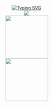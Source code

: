 <div align="center";> <a href="https://git.io/typing-svg"><img src="https://readme-typing-svg.demolab.com?font=Fira+Code&pause=1000&color=B940F7&width=435&lines=++++++++++++++**************Welcome*************" alt="Typing SVG" /></a> </div>
<div align="center"> <img src="https://metrics.lecoq.io/sun0225SUN?template=classic&config.timezone=Asia%2FShanghai"> </div>
<div align="center"> <img height="137px" src="https://github-readme-stats.vercel.app/api/top-langs/?username=jet-isnt-haha&layout=compact" /> </div>

<div align="center"> <img height="137px" src="https://github-readme-stats.vercel.app/api?username=jet-isnt-haha&hide_title=true&hide_border=true&show_icons=trueline_height=21&text_color=000&icon_color=000&bg_color=0,ea6161,ffc64d,fffc4d,52fa5a&theme=graywhite" /> </div>
